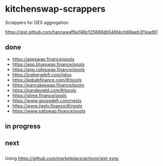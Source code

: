 # kitchenswap-scrappers

Scrappers for DEX aggregation

https://gist.github.com/hannawaffle/f48cf25668db546bbcb66aeb3f1ead91

## done
- https://apeswap.finance/pools
- https://app.blueswap.finance/pools
- https://app.cafeswap.finance/pools
- https://icebergdefi.com/igloo
- https://kebabfinance.com/#/pools
- https://pancakeswap.finance/pools
- https://pandayield.com/#/pools
- https://slime.finance/pools
- https://www.goosedefi.com/nests
- https://www.jiggly.finance/#/nests
- https://www.saltswap.finance/pools

## in progress

## next


##

Using https://github.com/marketplace/actions/gist-sync
